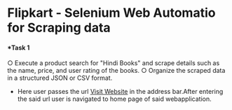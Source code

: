 # Flipkart - Selenium Web Automatio for Scraping data

#### *Task 1 
○ Execute a product search for "Hindi Books" and scrape details such as the 
  name, price, and user rating of the books.
○ Organize the scraped data in a structured JSON or CSV format.
- Here user passes the url [Visit Website](https://www.flipkart.com/"Flipkart") in the address bar.After entering the said url user is navigated to home page of said webapplication.


